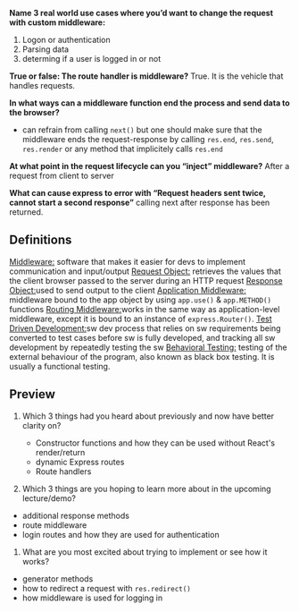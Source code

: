 **Name 3 real world use cases where you’d want to change the request with custom middleware:**
1. Logon or authentication
1. Parsing data
1. determing if a user is logged in or not

**True or false: The route handler is middleware?**
True. It is the vehicle that handles requests.

**In what ways can a middleware function end the process and send data to the browser?**
- can refrain from calling ```next()``` but one should make sure that the middleware ends the request-response by calling ```res.end```, ```res.send```, ```res.render``` or any method that implicitely calls ```res.end```

**At what point in the request lifecycle can you “inject” middleware?**
After a request from client to server

**What can cause express to error with “Request headers sent twice, cannot start a second response”**
calling next after response has been returned.

## Definitions

[Middleware:](https://en.wikipedia.org/wiki/Middleware) software that makes it easier for devs to implement communication and input/output
[Request Object:](https://docs.microsoft.com/en-us/previous-versions/iis/6.0-sdk/ms524948(v=vs.90)) retrieves the values that the client browser passed to the server during an HTTP request
[Response Object:](https://docs.microsoft.com/en-us/previous-versions/iis/6.0-sdk/ms525405(v=vs.90))used to send output to the client
[Application Middleware:](https://expressjs.com/en/guide/using-middleware.html#middleware.application) middleware bound to the app object by using ```app.use()``` & ```app.METHOD()``` functions
[Routing Middleware:](https://expressjs.com/en/guide/using-middleware.html#middleware.router)works in the same way as application-level middleware, except it is bound to an instance of ```express.Router()```.
[Test Driven Development:](https://en.wikipedia.org/wiki/Test-driven_development)sw dev process that relies on sw requirements being converted to test cases before sw is fully developed, and tracking all sw development by repeatedly testing the sw
[Behavioral Testing:](https://www.tutorialspoint.com/software_testing_dictionary/behaviour_testing.htm#:~:text=Behavioural%20Testing%20is%20a%20testing,is%20usually%20a%20functional%20testing.) testing of the external behaviour of the program, also known as black box testing. It is usually a functional testing.

## Preview

1. Which 3 things had you heard about previously and now have better clarity on?
    - Constructor functions and how they can be used without React's render/return
    - dynamic Express routes
    - Route handlers

1. Which 3 things are you hoping to learn more about in the upcoming lecture/demo?
- additional response methods
- route middleware
- login routes and how they are used for authentication

1. What are you most excited about trying to implement or see how it works?
- generator methods
- how to redirect a request with ```res.redirect()```
- how middleware is used for logging in